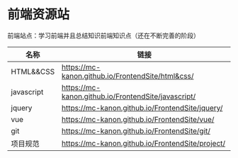 # 前端资源站

前端站点：学习前端并且总结知识前端知识点（还在不断完善的阶段）

|名称|链接|
|---|---|
|HTML&&CSS|https://mc-kanon.github.io/FrontendSite/html&css/|
|javascript| https://mc-kanon.github.io/FrontendSite/javascript/ |
|jquery| https://mc-kanon.github.io/FrontendSite/jquery/     |
|vue| https://mc-kanon.github.io/FrontendSite/vue/        |
|git| https://mc-kanon.github.io/FrontendSite/git/        |
|项目规范| https://mc-kanon.github.io/FrontendSite/project/    |